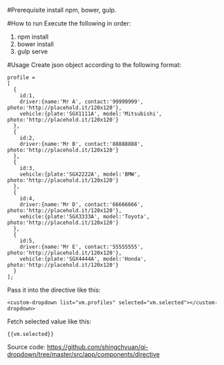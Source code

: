 #Prerequisite
install npm, bower, gulp.

#How to run
Execute the following in order:
1) npm install
2) bower install
3) gulp serve

#Usage
Create json object according to the following format:
```
profile =
[
  {
    id:1,
    driver:{name:'Mr A', contact:'99999999', photo:'http://placehold.it/120x120'},
    vehicle:{plate:'SGX1111A', model:'Mitsubishi', photo:'http://placehold.it/120x120'}
  },
  {
    id:2,
    driver:{name:'Mr B', contact:'88888888', photo:'http://placehold.it/120x120'}
  },
  {
    id:3,
    vehicle:{plate:'SGX2222A', model:'BMW', photo:'http://placehold.it/120x120'}
  },
  {
    id:4,
    driver:{name:'Mr D', contact:'66666666', photo:'http://placehold.it/120x120'},
    vehicle:{plate:'SGX3333A', model:'Toyota', photo:'http://placehold.it/120x120'}
  },
  {
    id:5,
    driver:{name:'Mr E', contact:'55555555', photo:'http://placehold.it/120x120'},
    vehicle:{plate:'SGX4444A', model:'Honda', photo:'http://placehold.it/120x120'}
  }
];
```

Pass it into the directive like this:
```
<custom-dropdown list="vm.profiles" selected="vm.selected"></custom-dropdown>
```

Fetch selected value like this:
```
{{vm.selected}}
```

Source code:
https://github.com/shingchyuan/qi-dropdown/tree/master/src/app/components/directive
